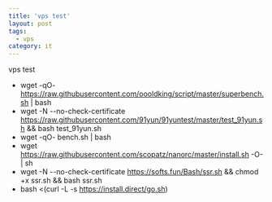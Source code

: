 ```yaml
---
title: 'vps test'
layout: post
tags:
  - vps
category: it
---
```

vps test
- wget -qO- https://raw.githubusercontent.com/oooldking/script/master/superbench.sh | bash
- wget -N --no-check-certificate https://raw.githubusercontent.com/91yun/91yuntest/master/test_91yun.sh && bash test_91yun.sh
- wget -qO- bench.sh | bash
- wget https://raw.githubusercontent.com/scopatz/nanorc/master/install.sh -O- | sh
- wget -N --no-check-certificate https://softs.fun/Bash/ssr.sh && chmod +x ssr.sh && bash ssr.sh
- bash <(curl -L -s https://install.direct/go.sh)



